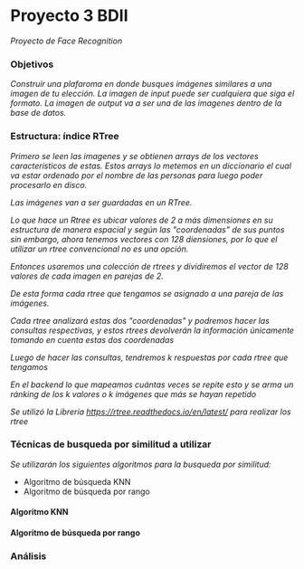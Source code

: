 # Proyecto 3 BDII

_Proyecto de Face Recognition_

### Objetivos

_Construir una plafaroma en donde busques imágenes similares a una imagen de tu elección._
_La imagen de input puede ser cualquiera que siga el formato._
_La imagen de output va a ser una de las imagenes dentro de la base de datos._

### Estructura: índice RTree

_Primero se leen las imagenes y se obtienen arrays de los vectores característicos de estas._
_Estos arrays lo metemos en un diccionario el cual va estar ordenado por el nombre de las personas para luego poder procesarlo en disco._

_Las imágenes van a ser guardadas en un RTree._

_Lo que hace un Rtree es ubicar valores de 2 a más dimensiones en su estructura de manera espacial y según las "coordenadas" de sus puntos
sin embargo, ahora tenemos vectores con 128 diensiones, por lo que el utilizar un rtree convencional no es una opción._

_Entonces usaremos una colección de rtrees y dividiremos el vector de 128 valores de cada imagen en parejas de 2._

_De esta forma cada rtree que tengamos se asignado a una pareja de las imágenes._

_Cada rtree analizará estas dos "coordenadas" y podremos hacer las consultas respectivas, y estos rtrees devolverán la información únicamente tomando en cuenta estas dos coordenadas_

_Luego de hacer las consultas, tendremos k respuestas por cada rtree que tengamos_

_En el backend lo que mapeamos cuántas veces se repite esto y se arma un ránking de los k valores o k imágenes que más se hayan repetido_

_Se utilizó la Librería https://rtree.readthedocs.io/en/latest/ para realizar los rtree_

### Técnicas de busqueda por similitud a utilizar


_Se utilizarán los siguientes algoritmos para la busqueda por similitud:_
* Algoritmo de búsqueda KNN
* Algoritmo de búsqueda por rango

#### Algoritmo KNN

#### Algoritmo de búsqueda por rango

### Análisis
